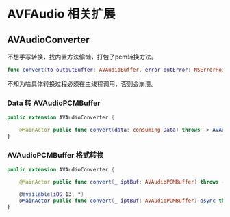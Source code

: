# AVFAudio 相关扩展



## AVAudioConverter

不想手写转换，找内置方法偷懒，打包了pcm转换方法。

```swift
func convert(to outputBuffer: AVAudioBuffer, error outError: NSErrorPointer, withInputFrom inputBlock: @escaping AVAudioConverterInputBlock) -> AVAudioConverterOutputStatus
```

不知为啥具体转换过程必须在主线程调用，否则会崩溃。



### Data 转 AVAudioPCMBuffer

```swift
public extension AVAudioConverter {

    @MainActor public func convert(data: consuming Data) throws -> AVAudioPCMBuffer
}
```



### AVAudioPCMBuffer 格式转换

```swift
public extension AVAudioConverter {

    @MainActor public func convert(_ iptBuf: AVAudioPCMBuffer) throws -> AVAudioPCMBuffer

    @available(iOS 13, *)
    @MainActor public func convert(_ iptBuf: AVAudioPCMBuffer) async throws -> AVAudioPCMBuffer
}
```

